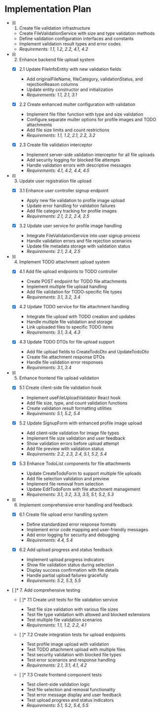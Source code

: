 # Implementation Plan

- [x] 1. Create file validation infrastructure
  - Create FileValidationService with size and type validation methods
  - Define validation configuration interfaces and constants
  - Implement validation result types and error codes
  - _Requirements: 1.1, 1.2, 2.2, 4.1, 4.2_

- [x] 2. Enhance backend file upload system
  - [x] 2.1 Update FileInfoEntity with new validation fields
    - Add originalFileName, fileCategory, validationStatus, and rejectionReason columns
    - Update entity constructor and initialization
    - _Requirements: 1.1, 2.1, 3.1_

  - [x] 2.2 Create enhanced multer configuration with validation
    - Implement file filter function with type and size validation
    - Configure separate multer options for profile images and TODO attachments
    - Add file size limits and count restrictions
    - _Requirements: 1.1, 1.2, 2.1, 2.2, 3.2_

  - [x] 2.3 Create file validation interceptor
    - Implement server-side validation interceptor for all file uploads
    - Add security logging for blocked file attempts
    - Handle validation errors with descriptive messages
    - _Requirements: 4.1, 4.2, 4.4, 4.5_

- [x] 3. Update user registration file upload
  - [x] 3.1 Enhance user controller signup endpoint
    - Apply new file validation to profile image upload
    - Update error handling for validation failures
    - Add file category tracking for profile images
    - _Requirements: 2.1, 2.2, 2.4, 2.5_

  - [x] 3.2 Update user service for profile image handling
    - Integrate FileValidationService into user signup process
    - Handle validation errors and file rejection scenarios
    - Update file metadata storage with validation status
    - _Requirements: 2.1, 2.4, 2.5_

- [x] 4. Implement TODO attachment upload system
  - [x] 4.1 Add file upload endpoints to TODO controller
    - Create POST endpoint for TODO file attachments
    - Implement multiple file upload handling
    - Add file validation for TODO-specific file types
    - _Requirements: 3.1, 3.2, 3.4_

  - [x] 4.2 Update TODO service for file attachment handling
    - Integrate file upload with TODO creation and updates
    - Handle multiple file validation and storage
    - Link uploaded files to specific TODO items
    - _Requirements: 3.1, 3.4, 4.3_

  - [x] 4.3 Update TODO DTOs for file upload support
    - Add file upload fields to CreateTodoDto and UpdateTodoDto
    - Create file attachment response DTOs
    - Handle file validation error responses
    - _Requirements: 3.1, 3.4_

- [x] 5. Enhance frontend file upload validation
  - [x] 5.1 Create client-side file validation hook
    - Implement useFileUploadValidator React hook
    - Add file size, type, and count validation functions
    - Create validation result formatting utilities
    - _Requirements: 5.1, 5.2, 5.4_

  - [x] 5.2 Update SignupForm with enhanced profile image upload
    - Add client-side validation for image file types
    - Implement file size validation and user feedback
    - Show validation errors before upload attempt
    - Add file preview with validation status
    - _Requirements: 2.2, 2.3, 2.4, 5.1, 5.2, 5.4_

  - [x] 5.3 Enhance TodoList components for file attachments
    - Update CreateTodoForm to support multiple file uploads
    - Add file selection validation and preview
    - Implement file removal from selection
    - Update EditTodoForm with file attachment management
    - _Requirements: 3.1, 3.2, 3.3, 3.5, 5.1, 5.2, 5.3_

- [x] 6. Implement comprehensive error handling and feedback
  - [x] 6.1 Create file upload error handling system
    - Define standardized error response formats
    - Implement error code mapping and user-friendly messages
    - Add error logging for security and debugging
    - _Requirements: 4.4, 5.4_

  - [x] 6.2 Add upload progress and status feedback
    - Implement upload progress indicators
    - Show file validation status during selection
    - Display success confirmation with file details
    - Handle partial upload failures gracefully
    - _Requirements: 5.2, 5.3, 5.5_

- [ ]* 7. Add comprehensive testing
  - [ ]* 7.1 Create unit tests for file validation service
    - Test file size validation with various file sizes
    - Test file type validation with allowed and blocked extensions
    - Test multiple file validation scenarios
    - _Requirements: 1.1, 1.2, 2.2, 4.1_

  - [ ]* 7.2 Create integration tests for upload endpoints
    - Test profile image upload with validation
    - Test TODO attachment upload with multiple files
    - Test security validation with blocked file types
    - Test error scenarios and response handling
    - _Requirements: 2.1, 3.1, 4.1, 4.2_

  - [ ]* 7.3 Create frontend component tests
    - Test client-side validation logic
    - Test file selection and removal functionality
    - Test error message display and user feedback
    - Test upload progress and status indicators
    - _Requirements: 5.1, 5.2, 5.4, 5.5_